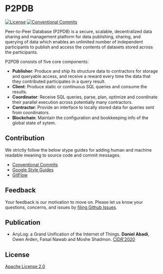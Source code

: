 # P2PDB

[![License](https://img.shields.io/badge/license-Apache%202-blue.svg)](LICENSE) [![Conventional Commits](https://img.shields.io/badge/Conventional%20Commits-1.0.0-yellow.svg)](https://conventionalcommits.org)


Peer-to-Peer Database (P2PDB) is a secure, scalable, decentralized data sharing and management platform for data publishing, sharing, and querying of data which enables an unlimited number of independent participants to publish and access the contents of datasets stored across the participants.

P2PDB consists of five core components:

- **Publisher**: Produce and ship its structure data to contractors for storage and queryable access, and receive a reward every time the data that they contributed participates in a query result.
- **Client**: Produce static or continuous SQL queries and consume the results.
- **Coordinator**: Receive SQL queries, parse, plan, optimize  and coordinate their parallel execution across potentially many contractors.
- **Contractor**: Provide an interface to locally stored data for queries sent from coordinators.
- **Blockchain**: Maintain the configuration and bookkeeping info of the global state of sytem.    

## Contribution

We strictly follow the below stype guides for adding human and machine readable meaning to source code and commit messages.

- [Conventional Commits](https://www.conventionalcommits.org/en/v1.0.0/)
- [Google Style Guides](http://google.github.io/styleguide/)
- [GitFlow](https://datasift.github.io/gitflow/IntroducingGitFlow.html)

## Feedback

Your feedback is our motivation to move on. Please let us know your questions, concerns, and issues by [filing Github Issues](https://github.com/DSLAM-UMD/P2PDB/issues).

## Publication

- AnyLog: a Grand Unification of the Internet of Things. **Daniel Abadi**, Owen Arden, Faisal Nawab and Moshe Shadmon. [CIDR'2020](http://cidrdb.org/cidr2020/program.html)

## License

[Apache License 2.0](https://github.com/DSLAM-UMD/P2PDB/blob/master/LICENSE)
